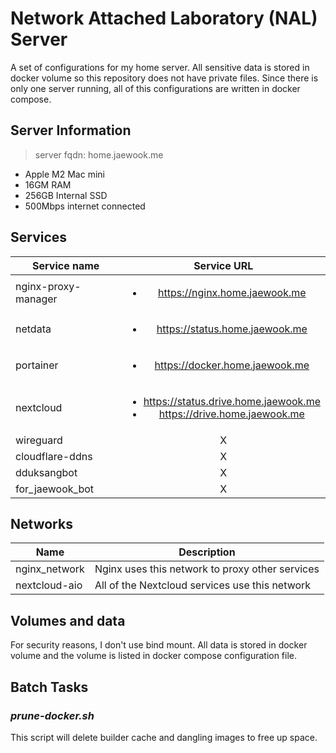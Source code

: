 # Network Attached Laboratory (NAL) Server

A set of configurations for my home server. All sensitive data is stored in docker volume so this repository does not have private files. Since there is only one server running, all of this configurations are written in docker compose.

## Server Information

> server fqdn: home.jaewook.me

- Apple M2 Mac mini
- 16GM RAM
- 256GB Internal SSD
- 500Mbps internet connected

## Services

| Service name        | Service URL                                      |
|---------------------|:------------------------------------------------:|
| nginx-proxy-manager | <ul><li>https://nginx.home.jaewook.me</li><ul>   |
| netdata             | <ul><li>https://status.home.jaewook.me</li></ul> |
| portainer           | <ul><li>https://docker.home.jaewook.me</li></ul> |
| nextcloud           | <ul><li>https://status.drive.home.jaewook.me</li><li>https://drive.home.jaewook.me</li></ul> |
| wireguard           | X |
| cloudflare-ddns     | X |
| dduksangbot         | X |
| for_jaewook_bot     | X |

## Networks

| Name | Description |
|------|-------------|
| nginx_network | Nginx uses this network to proxy other services |
| nextcloud-aio | All of the Nextcloud services use this network |

## Volumes and data

For security reasons, I don't use bind mount. All data is stored in docker volume and the volume is listed in docker compose configuration file.

## Batch Tasks

### *prune-docker.sh*

This script will delete builder cache and dangling images to free up space.
